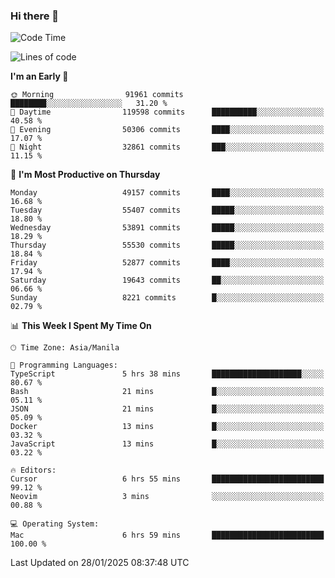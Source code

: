 ### Hi there 👋

<!--START_SECTION:waka-->
![Code Time](http://img.shields.io/badge/Code%20Time-5%2C801%20hrs%209%20mins-blue)

![Lines of code](https://img.shields.io/badge/From%20Hello%20World%20I%27ve%20Written-116.3%20million%20lines%20of%20code-blue)

**I'm an Early 🐤** 

```text
🌞 Morning                91961 commits       ████████░░░░░░░░░░░░░░░░░   31.20 % 
🌆 Daytime                119598 commits      ██████████░░░░░░░░░░░░░░░   40.58 % 
🌃 Evening                50306 commits       ████░░░░░░░░░░░░░░░░░░░░░   17.07 % 
🌙 Night                  32861 commits       ███░░░░░░░░░░░░░░░░░░░░░░   11.15 % 
```
📅 **I'm Most Productive on Thursday** 

```text
Monday                   49157 commits       ████░░░░░░░░░░░░░░░░░░░░░   16.68 % 
Tuesday                  55407 commits       █████░░░░░░░░░░░░░░░░░░░░   18.80 % 
Wednesday                53891 commits       █████░░░░░░░░░░░░░░░░░░░░   18.29 % 
Thursday                 55530 commits       █████░░░░░░░░░░░░░░░░░░░░   18.84 % 
Friday                   52877 commits       ████░░░░░░░░░░░░░░░░░░░░░   17.94 % 
Saturday                 19643 commits       ██░░░░░░░░░░░░░░░░░░░░░░░   06.66 % 
Sunday                   8221 commits        █░░░░░░░░░░░░░░░░░░░░░░░░   02.79 % 
```


📊 **This Week I Spent My Time On** 

```text
🕑︎ Time Zone: Asia/Manila

💬 Programming Languages: 
TypeScript               5 hrs 38 mins       ████████████████████░░░░░   80.67 % 
Bash                     21 mins             █░░░░░░░░░░░░░░░░░░░░░░░░   05.11 % 
JSON                     21 mins             █░░░░░░░░░░░░░░░░░░░░░░░░   05.09 % 
Docker                   13 mins             █░░░░░░░░░░░░░░░░░░░░░░░░   03.32 % 
JavaScript               13 mins             █░░░░░░░░░░░░░░░░░░░░░░░░   03.22 % 

🔥 Editors: 
Cursor                   6 hrs 55 mins       █████████████████████████   99.12 % 
Neovim                   3 mins              ░░░░░░░░░░░░░░░░░░░░░░░░░   00.88 % 

💻 Operating System: 
Mac                      6 hrs 59 mins       █████████████████████████   100.00 % 
```


 Last Updated on 28/01/2025 08:37:48 UTC
<!--END_SECTION:waka-->


<!--
**rad182/rad182** is a ✨ _special_ ✨ repository because its `README.md` (this file) appears on your GitHub profile.

Here are some ideas to get you started:

- 🔭 I’m currently working on ...
- 🌱 I’m currently learning ...
- 👯 I’m looking to collaborate on ...
- 🤔 I’m looking for help with ...
- 💬 Ask me about ...
- 📫 How to reach me: ...
- 😄 Pronouns: ...
- ⚡ Fun fact: ...
-->
